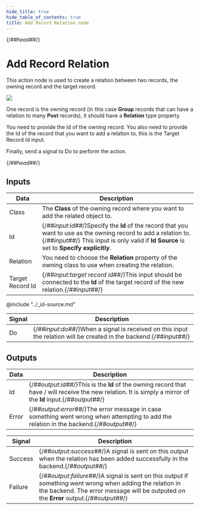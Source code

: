 ```yaml
---
hide_title: true
hide_table_of_contents: true
title: Add Record Relation node
---
```


{/*##head##*/}

# Add Record Relation

This action node is used to create a relation between two records, the owning record and the target record.

<div className="ndl-image-with-background l">

![](/nodes/data/cloud-data/add-record-relation/add-relation.png)

</div>

One record is the owning record (in this case **Group** records that can have a relation to many **Post** records), it should have a **Relation** type property.

You need to provide the <span className="ndl-data">Id</span> of the owning record. You also need to provide the <span className="ndl-data">Id</span> of the record that you want to add a relation to, this is the Target Record Id input.

Finally, send a <span className="ndl-signal">signal</span> to <span className="ndl-signal">Do</span> to perform the action.

{/*##head##*/}

## Inputs

| Data                                               | Description                                                                                                                                                                                           |
| -------------------------------------------------- | ----------------------------------------------------------------------------------------------------------------------------------------------------------------------------------------------------- |
| <span className="ndl-data">Class</span>            | The **Class** of the owning record where you want to add the related object to.                                                                                                                       |
| <span className="ndl-data">Id</span>               | {/*##input:id##*/}Specify the **Id** of the record that you want to use as the owning record to add a relation to.{/*##input##*/} This input is only valid if **Id Source** is set to **Specify explicitly**. |
| <span className="ndl-data">Relation</span>         | You need to choose the **Relation** property of the owning class to use when creating the relation.                                                                                                   |
| <span className="ndl-data">Target Record Id</span> | {/*##input:target record id##*/}This input should be connected to the **Id** of the target record of the new relation.{/*##input##*/}                                                                         |

@include "../_id-source.md"

| Signal                                 | Description                                                                                                   |
| -------------------------------------- | ------------------------------------------------------------------------------------------------------------- |
| <span className="ndl-signal">Do</span> | {/*##input:do##*/}When a signal is received on this input the relation will be created in the backend.{/*##input##*/} |

## Outputs

| Data                                    | Description                                                                                                                                              |
| --------------------------------------- | -------------------------------------------------------------------------------------------------------------------------------------------------------- |
| <span className="ndl-data">Id</span>    | {/*##output:id##*/}This is the **Id** of the owning record that have / will receive the new relation. It is simply a mirror of the **Id** input.{/*##output##*/} |
| <span className="ndl-data">Error</span> | {/*##output:error##*/}The error message in case something went wrong when attempting to add the relation in the backend.{/*##output##*/}                         |

| Signal                                      | Description                                                                                                                                                                                  |
| ------------------------------------------- | -------------------------------------------------------------------------------------------------------------------------------------------------------------------------------------------- |
| <span className="ndl-signal">Success</span> | {/*##output:success##*/}A signal is sent on this output when the relation has been added successfully in the backend.{/*##output##*/}                                                                |
| <span className="ndl-signal">Failure</span> | {/*##output:failure##*/}A signal is sent on this output if something went wrong when adding the relation in the backend. The error message will be outputed on the **Error** output.{/*##output##*/} |
